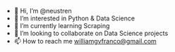 - 👋 Hi, I’m @neustren
- 👀 I’m interested in Python & Data Science
- 🌱 I’m currently learning Scraping
- 💞️ I’m looking to collaborate on Data Science projects
- 📫 How to reach me williamgvfranco@gmail.com

<!---
neustren/neustren is a ✨ special ✨ repository because its `README.md` (this file) appears on your GitHub profile.
You can click the Preview link to take a look at your changes.
--->
